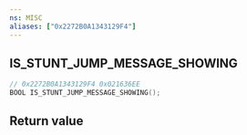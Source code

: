 ```yaml
---
ns: MISC
aliases: ["0x2272B0A1343129F4"]
---
```

## IS_STUNT_JUMP_MESSAGE_SHOWING

```c
// 0x2272B0A1343129F4 0x021636EE
BOOL IS_STUNT_JUMP_MESSAGE_SHOWING();
```


## Return value
